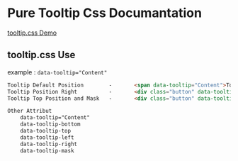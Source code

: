 # Pure Tooltip Css Documantation
[tooltip.css Demo](http://emretekin.com.tr/tooltip.css/)

## tooltip.css Use
example : `data-tooltip="Content"`

```html
Tooltip Default Position        -       <span data-tooltip="Content">Tooltip</span>
Tooltip Position Right          -       <div class="button" data-tooltip="Content" data-tooltip-right>Tooltip</div>
Tooltip Top Position and Mask   -       <div class="button" data-tooltip="Content" data-tooltip-top data-tooltip-mask>Tooltip</div>

Other Attribut
    data-tooltip="Content"
    data-tooltip-bottom
    data-tooltip-top
    data-tooltip-left
    data-tooltip-right
    data-tooltip-mask
```